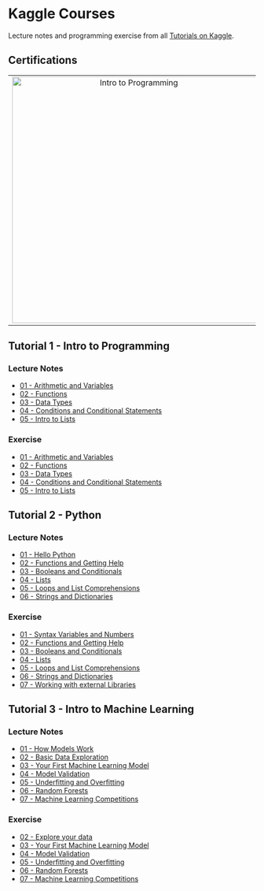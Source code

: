 # Kaggle Courses

Lecture notes and programming exercise from all [Tutorials on Kaggle](https://www.kaggle.com/learn).

## Certifications
| | | |
|:-------------------------:|:-------------------------:|:-------------------------:|
|<img width="500" alt="Intro to Programming" src="https://github.com/thunderstroke325/kaggle-courses/blob/master/01.%20Intro%20to%20Programming/Intro%20to%20Programming.png">|<img width="500" alt="Pythong" src="https://github.com/thunderstroke325/kaggle-courses/blob/master/02.%20Python/Python.png">|<img width="500" alt="Intro Machine Learning" src="https://github.com/thunderstroke325/kaggle-courses/blob/master/03.%20Intro%20to%20Machine%20Learning/Intro%20to%20Machine%20Learning.png">|

## Tutorial 1 - Intro to Programming

### Lecture Notes

  - [01 - Arithmetic and Variables](https://github.com/thunderstroke325/kaggle-courses/blob/master/01.%20Intro%20to%20Programming/tutorial/01.%20arithmetic-and-variables.ipynb)
  - [02 - Functions](https://github.com/thunderstroke325/kaggle-courses/blob/master/01.%20Intro%20to%20Programming/tutorial/02.%20functions.ipynb)
  - [03 - Data Types](https://github.com/thunderstroke325/kaggle-courses/blob/master/01.%20Intro%20to%20Programming/tutorial/03.%20data-types.ipynb)
  - [04 - Conditions and Conditional Statements](https://github.com/thunderstroke325/kaggle-courses/blob/master/01.%20Intro%20to%20Programming/tutorial/04.%20conditions-and-conditional-statements.ipynb)
  - [05 - Intro to Lists](https://github.com/thunderstroke325/kaggle-courses/blob/master/01.%20Intro%20to%20Programming/tutorial/05.%20intro-to-lists.ipynb)

### Exercise

  - [01 - Arithmetic and Variables](https://github.com/thunderstroke325/kaggle-courses/blob/master/01.%20Intro%20to%20Programming/exercise/01.%20exercise-arithmetic-and-variables.ipynb)
  - [02 - Functions](https://github.com/thunderstroke325/kaggle-courses/blob/master/01.%20Intro%20to%20Programming/exercise/02.%20exercise-functions.ipynb)
  - [03 - Data Types](https://github.com/thunderstroke325/kaggle-courses/blob/master/01.%20Intro%20to%20Programming/tutorial/03.%20exercise-data-types.ipynb)
  - [04 - Conditions and Conditional Statements](https://github.com/thunderstroke325/kaggle-courses/blob/master/01.%20Intro%20to%20Programming/tutorial/04.%20exercise-conditions-and-conditional-statements.ipynb)
  - [05 - Intro to Lists](https://github.com/thunderstroke325/kaggle-courses/blob/master/01.%20Intro%20to%20Programming/tutorial/05.%20exercise-intro-to-lists.ipynb)


## Tutorial 2 - Python

### Lecture Notes

  - [01 - Hello Python](https://github.com/thunderstroke325/kaggle-courses/blob/master/02.%20Python/tutorial/01.%20hello-python.ipynb)
  - [02 - Functions and Getting Help](https://github.com/thunderstroke325/kaggle-courses/blob/master/02.%20Python/tutorial/02.%20functions-and-getting-help.ipynb)
  - [03 - Booleans and Conditionals](https://github.com/thunderstroke325/kaggle-courses/blob/master/02.%20Python/tutorial/03.%20booleans-and-conditionals.ipynb)
  - [04 - Lists](https://github.com/thunderstroke325/kaggle-courses/blob/master/02.%20Python/tutorial/04.%20lists.ipynb)
  - [05 - Loops and List Comprehensions](https://github.com/thunderstroke325/kaggle-courses/blob/master/02.%20Python/tutorial/05.%20loops-and-list-comprehensions.ipynb)
  - [06 - Strings and Dictionaries](https://github.com/thunderstroke325/kaggle-courses/blob/master/02.%20Python/tutorial/06.%20strings-and-dictionaries.ipynb)

### Exercise

  - [01 - Syntax Variables and Numbers](https://github.com/thunderstroke325/kaggle-courses/blob/master/02.%20Python/exercise/01.%20exercise-syntax-variables-and-numbers.ipynb)
  - [02 - Functions and Getting Help](https://github.com/thunderstroke325/kaggle-courses/blob/master/02.%20Python/exercise/02.%20exercise-functions-and-getting-help.ipynb)
  - [03 - Booleans and Conditionals](https://github.com/thunderstroke325/kaggle-courses/blob/master/02.%20Python/tutorial/03.%20exercise-booleans-and-conditionals.ipynb)
  - [04 - Lists](https://github.com/thunderstroke325/kaggle-courses/blob/master/02.%20Python/tutorial/04.%20exercise-lists.ipynb)
  - [05 - Loops and List Comprehensions](https://github.com/thunderstroke325/kaggle-courses/blob/master/02.%20Python/tutorial/05.%20exercise-loops-and-list-comprehensions.ipynb)
  - [06 - Strings and Dictionaries](https://github.com/thunderstroke325/kaggle-courses/blob/master/02.%20Python/tutorial/06.%20exercise-strings-and-dictionaries.ipynb)
  - [07 - Working with external Libraries](https://github.com/thunderstroke325/kaggle-courses/blob/master/02.%20Python/exercise/07.%20exercise-working-with-external-libraries.ipynb)


## Tutorial 3 - Intro to Machine Learning

### Lecture Notes

  - [01 - How Models Work](https://github.com/thunderstroke325/kaggle-courses/blob/master/03.%20Intro%20to%20Machine%20Learning/tutorial/01.%20how-models-work.ipynb)
  - [02 - Basic Data Exploration](https://github.com/thunderstroke325/kaggle-courses/blob/master/03.%20Intro%20to%20Machine%20Learning/tutorial/02.%20basic-data-exploration.ipynb)
  - [03 - Your First Machine Learning Model](https://github.com/thunderstroke325/kaggle-courses/blob/master/03.%20Intro%20to%20Machine%20Learning/tutorial/03.%20your-first-machine-learning-model.ipynb)
  - [04 - Model Validation](https://github.com/thunderstroke325/kaggle-courses/blob/master/03.%20Intro%20to%20Machine%20Learning/tutorial/04.%20model-validation.ipynb)
  - [05 - Underfitting and Overfitting](https://github.com/thunderstroke325/kaggle-courses/blob/master/03.%20Intro%20to%20Machine%20Learning/tutorial/05.%20underfitting-and-overfitting.ipynb)
  - [06 - Random Forests](https://github.com/thunderstroke325/kaggle-courses/blob/master/03.%20Intro%20to%20Machine%20Learning/tutorial/06.%20random-forests.ipynb)
  - [07 - Machine Learning Competitions](https://github.com/thunderstroke325/kaggle-courses/blob/master/03.%20Intro%20to%20Machine%20Learning/tutorial/07.%20machine-learning-competitions.ipynb)

### Exercise

  - [02 - Explore your data](https://github.com/thunderstroke325/kaggle-courses/blob/master/03.%20Intro%20to%20Machine%20Learning/exercise/02.%20exercise-explore-your-data.ipynb)
  - [03 - Your First Machine Learning Model](https://github.com/thunderstroke325/kaggle-courses/blob/master/03.%20Intro%20to%20Machine%20Learning/exercise/03.%20exercise-your-first-machine-learning-model.ipynb)
  - [04 - Model Validation](https://github.com/thunderstroke325/kaggle-courses/blob/master/03.%20Intro%20to%20Machine%20Learning/exercise/04.%20exercise-model-validation.ipynb)
  - [05 - Underfitting and Overfitting](https://github.com/thunderstroke325/kaggle-courses/blob/master/03.%20Intro%20to%20Machine%20Learning/exercise/05.%20exercise-underfitting-and-overfitting.ipynb)
  - [06 - Random Forests](https://github.com/thunderstroke325/kaggle-courses/blob/master/03.%20Intro%20to%20Machine%20Learning/exercise/06.%20exercise-random-forests.ipynb)
  - [07 - Machine Learning Competitions](https://github.com/thunderstroke325/kaggle-courses/blob/master/03.%20Intro%20to%20Machine%20Learning/exercise/07.%20exercise-machine-learning-competitions.ipynb)
